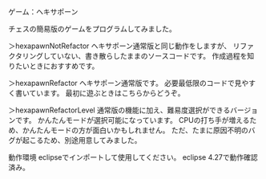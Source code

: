 ゲーム：ヘキサポーン

チェスの簡易版のゲームをプログラムしてみました。

＞hexapawnNotRefactor
ヘキサポーン通常版と同じ動作をしますが、
リファクタリングしていない、書き散らしたままのソースコードです。
作成過程を知りたいときにおすすめです。

＞hexapawnRefactor
ヘキサポーン通常版です。
必要最低限のコードで見やすく書いています。
最初に遊ぶときはこちらからどうぞ。

＞hexapawnRefactorLevel
通常版の機能に加え、難易度選択ができるバージョンです。
かんたんモードが選択可能になっています。
CPUの打ち手が増えるため、かんたんモードの方が面白いかもしれません。
ただ、たまに原因不明のバグが起こるため、別途用意してみました。

動作環境
eclipseでインポートして使用してください。
eclipse 4.27で動作確認済み。
